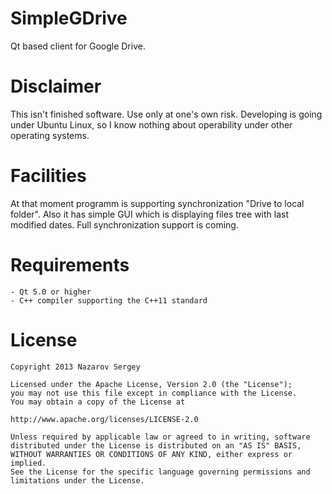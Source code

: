 SimpleGDrive
============
Qt based client for Google Drive.

Disclaimer
==========
This isn't finished software. Use only at one's own risk. Developing is going under Ubuntu Linux, so I know nothing about
operability under other operating systems.

Facilities
==========
At that moment programm is supporting synchronization "Drive to local folder". Also it has simple GUI which is displaying files
tree with last modified dates. Full synchronization support is coming.

Requirements
============
	- Qt 5.0 or higher
	- C++ compiler supporting the C++11 standard

License
========

  	Copyright 2013 Nazarov Sergey
	
	Licensed under the Apache License, Version 2.0 (the "License");
	you may not use this file except in compliance with the License.
	You may obtain a copy of the License at
	
	http://www.apache.org/licenses/LICENSE-2.0
	
	Unless required by applicable law or agreed to in writing, software
	distributed under the License is distributed on an "AS IS" BASIS,
	WITHOUT WARRANTIES OR CONDITIONS OF ANY KIND, either express or implied.
	See the License for the specific language governing permissions and limitations under the License.
